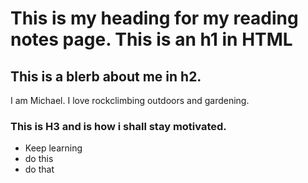 # This is my heading for my reading notes page. This is an h1 in HTML

## This is a blerb about me in h2.

I am Michael. I love rockclimbing outdoors and gardening.

### This is H3 and is how i shall stay motivated.

* Keep learning
* do this
* do that


